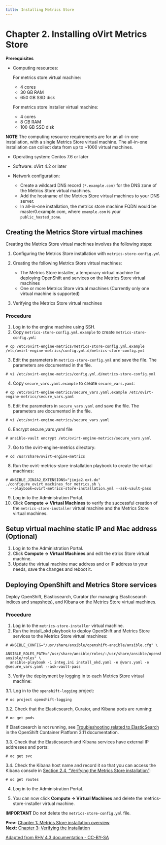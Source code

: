 ```yaml
---
title: Installing Metrics Store
---
```


# Chapter 2. Installing oVirt Metrics Store

**Prerequisites**

* Computing resources:

  For metrics store virtual machine:
    * 4 cores
    * 30 GB RAM
    * 650 GB SSD disk

  For metrics store installer virtual machine:
    * 4 cores
    * 8 GB RAM
    * 100 GB SSD disk

**NOTE**
The computing resource requirements are for an all-in-one installation, with a single Metrics Store virtual machine.
The all-in-one installation can collect data from up to ~1000 virtual machines.

* Operating system: Centos 7.6 or later
* Software: oVirt 4.2 or later
* Network configuration:

    * Create a wildcard DNS record `(*.example.com)` for the DNS zone of the Metrics Store virtual machines.
    * Add the hostname of the Metrics Store virtual machines to your DNS server.
    * In all-in-one installation, the metrics store machine FQDN would be master0.example.com, where `example.com` is your `public_hosted_zone`.

## Creating the Metrics Store virtual machines

Creating the Metrics Store virtual machines involves the following steps:

1. Configuring the Metrics Store installation with `metrics-store-config.yml`
2. Creating the following Metrics Store virtual machines:

    * The Metrics Store installer, a temporary virtual machine for deploying OpenShift and services on the Metrics Store virtual machines
    * One or more Metrics Store virtual machines (Currently only one virtual machine is supported)
3. Verifying the Metrics Store virtual machines

### Procedure

1. Log in to the engine machine using SSH.
2. Copy `metrics-store-config.yml.example` to create `metrics-store-config.yml`:

```
# cp /etc/ovirt-engine-metrics/metrics-store-config.yml.example /etc/ovirt-engine-metrics/config.yml.d/metrics-store-config.yml
```
3. Edit the parameters in `metrics-store-config.yml` and save the file. The parameters are documented in the file.

```
# vi /etc/ovirt-engine-metrics/config.yml.d/metrics-store-config.yml
```

4. Copy `secure_vars.yaml.example` to create `secure_vars.yaml`:
```
# cp /etc/ovirt-engine-metrics/secure_vars.yaml.example /etc/ovirt-engine-metrics/secure_vars.yaml
```

5. Edit the parameters in `secure_vars.yaml` and save the file. The parameters are documented in the file.
```
# vi /etc/ovirt-engine-metrics/secure_vars.yaml
```

6. Encrypt secure_vars.yaml file
```
# ansible-vault encrypt /etc/ovirt-engine-metrics/secure_vars.yaml
```

7. Go to the ovirt-engine-metrics directory:

```
# cd /usr/share/ovirt-engine-metrics
```
8. Run the ovirt-metrics-store-installation playbook to create the virtual machines:

```
# ANSIBLE_JINJA2_EXTENSIONS="jinja2.ext.do" ./configure_ovirt_machines_for_metrics.sh \
  --playbook=ovirt-metrics-store-installation.yml --ask-vault-pass
```

9. Log in to the Administration Portal.
10. Click **Compute → Virtual Machines** to verify the successful creation of the `metrics-store-installer` virtual machine and the Metrics Store virtual machines.

## Setup virtual machine static IP and Mac address (Optional)

1. Log in to the Administration Portal.
2. Click **Compute → Virtual Machines** and edit the etrics Store virtual machine.
3. Update the virtual machine mac address and or IP address to your needs, save the changes and reboot it.


## Deploying OpenShift and Metrics Store services

Deploy OpenShift, Elasticsearch, Curator (for managing Elasticsearch indices and snapshots), and Kibana on the Metrics Store virtual machines.

### Procedure

1. Log in to the `metrics-store-installer` virtual machine.
2. Run the install_okd playbook to deploy OpenShift and Metrics Store services to the Metrics Store virtual machines:

```
# ANSIBLE_CONFIG="/usr/share/ansible/openshift-ansible/ansible.cfg" \
  ANSIBLE_ROLES_PATH="/usr/share/ansible/roles/:/usr/share/ansible/openshift-ansible/roles" \
  ansible-playbook -i integ.ini install_okd.yaml -e @vars.yaml -e @secure_vars.yaml --ask-vault-pass
```

3. Verify the deployment by logging in to each Metrics Store virtual machine:

3.1. Log in to the `openshift-logging` project:

```
# oc project openshift-logging
```

3.2. Check that the Elasticsearch, Curator, and Kibana pods are running:

```
# oc get pods
```

If Elasticsearch is not running, see [Troubleshooting related to ElasticSearch](https://docs.okd.io/3.11/install_config/aggregate_logging.html#logging-troubleshooting) in the OpenShift Container Platform 3.11 documentation.

3.3. Check that the Elasticsearch and Kibana services have external IP addresses and ports:

```
# oc get svc
```

3.4. Check the Kibana host name and record it so that you can access the Kibana console in [Section 2.4, “Verifying the Metrics Store installation”](Verifying_the_Installation):

```
# oc get routes
```

4. Log in to the Administration Portal.

5. You can now click **Compute → Virtual Machines** and delete the metrics-store-installer virtual machine.

**IMPORTANT**
Do not delete the `metrics-store-config.yml` file.

**Prev:** [Chapter 1: Metrics Store installation overview](Metrics_Store_installation_overview)<br>
**Next:** [Chapter 3: Verifying the Installation](Verifying_the_Installation)

[Adapted from RHV 4.3 documentation - CC-BY-SA](https://access.redhat.com/documentation/en-us/red_hat_virtualization/4.3/html-single/metrics_store_installation_guide/index#Installing_metrics_store)

